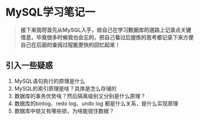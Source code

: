 # MySQL学习笔记一



>  **接下来我将首先从MySQL入手，给自己在学习数据库的道路上记录点关键信息，毕竟很多时候我也会忘的，把自己看过后提炼的思考都记录下来方便自己在后面的查阅过程能更快的回忆起来！**



## 引入一些疑惑



1. MySQL语句执行的原理是什么
2. MySQL的索引原理是啥？具体是怎么存储的
3. 数据库的事务优势啥？然后隔离级别又分别是什么原理？
4. 数据库的binlog、redo log、undo log 都是什么关系，是什么实现原理
5. 数据库中锁又有哪些锁，为啥能锁住数据？

